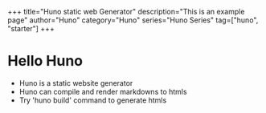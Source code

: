 +++
title="Huno static web Generator"
description="This is an example page"
author="Huno"
category="Huno"
series="Huno Series"
tag=["huno", "starter"]
+++

# Hello Huno

- Huno is a static website generator
- Huno can compile and render markdowns to htmls
- Try 'huno build' command to generate htmls
